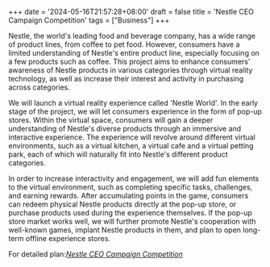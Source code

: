 +++
date = '2024-05-16T21:57:28+08:00'
draft = false
title = 'Nestle CEO Campaign Competition'
tags = ["Business"]
+++

Nestle, the world's leading food and beverage company, has a wide range of product lines, from coffee to pet food. However, consumers have a limited understanding of Nestle's entire product line, especially focusing on a few products such as coffee. This project aims to enhance consumers' awareness of Nestle products in various categories through virtual reality technology, as well as increase their interest and activity in purchasing across categories.

We will launch a virtual reality experience called 'Nestle World'. In the early stage of the project, we will let consumers experience in the form of pop-up stores. Within the virtual space, consumers will gain a deeper understanding of Nestle's diverse products through an immersive and interactive experience. The experience will revolve around different virtual environments, such as a virtual kitchen, a virtual cafe and a virtual petting park, each of which will naturally fit into Nestle's different product categories.

In order to increase interactivity and engagement, we will add fun elements to the virtual environment, such as completing specific tasks, challenges, and earning rewards. After accumulating points in the game, consumers can redeem physical Nestle products directly at the pop-up store, or purchase products used during the experience themselves. If the pop-up store market works well, we will further promote Nestle's cooperation with well-known games, implant Nestle products in them, and plan to open long-term offline experience stores.

For detailed plan:*[Nestle CEO Campaign Competition](https://drive.google.com/drive/folders/1ZZKy7Pgz4w6j2n7zjn7uILiYtR7dWOVH?usp=sharing)*